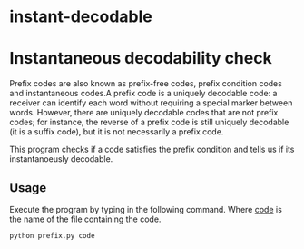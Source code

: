 # instant-decodable
# Instantaneous decodability check
Prefix codes are also known as prefix-free codes, prefix condition codes and instantaneous codes.A prefix code is a uniquely decodable code: a receiver can identify each word without requiring a special marker between words. However, there are uniquely decodable codes that are not prefix codes; for instance, the reverse of a prefix code is still uniquely decodable (it is a suffix code), but it is not necessarily a prefix code.

This program checks if a code satisfies the prefix condition and tells us if its instantanoeusly decodable.

## Usage
Execute the program by typing in the following command. Where [code](code) is the name of the file containing the code.
```
python prefix.py code
```
